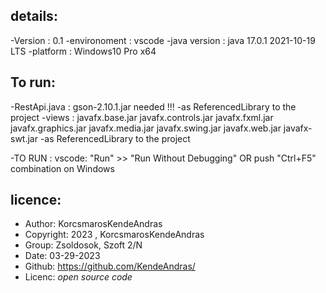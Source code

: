 ## details:

-Version : 0.1
-environoment : vscode
-java version : java 17.0.1 2021-10-19 LTS
-platform : Windows10 Pro x64


## To run:

-RestApi.java : gson-2.10.1.jar needed !!!
    -as ReferencedLibrary to the project
-views :    javafx.base.jar
            javafx.controls.jar
            javafx.fxml.jar
            javafx.graphics.jar
            javafx.media.jar
            javafx.swing.jar
            javafx.web.jar
            javafx-swt.jar
    -as ReferencedLibrary to the project

-TO RUN : vscode: "Run" >> "Run Without Debugging"
        OR
        push "Ctrl+F5" combination on Windows

## licence:

* Author: KorcsmarosKendeAndras
* Copyright: 2023 , KorcsmarosKendeAndras
* Group: Zsoldosok, Szoft 2/N
* Date: 03-29-2023
* Github: https://github.com/KendeAndras/
* Licenc: *open source code*